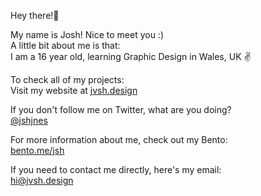 Hey there!👋

My name is Josh! Nice to meet you :) \
A little bit about me is that: \
I am a 16 year old, learning Graphic Design in Wales, UK ✌️

To check all of my projects: \
Visit my website at [jvsh.design](https://jvsh.design)

If you don't follow me on Twitter, what are you doing? \
[@jshjnes](https://twitter.com/jshjnes)

For more information about me, check out my Bento: \
[bento.me/jsh](https://bento.me/jsh)

If you need to contact me directly, here's my email: \
[hi@jvsh.design](mailto:hi@jvsh.design)
